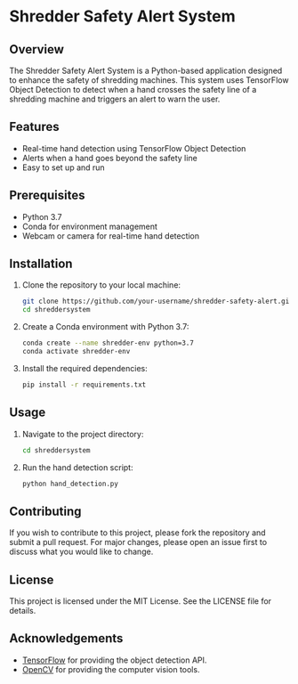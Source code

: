 # Shredder Safety Alert System

## Overview

The Shredder Safety Alert System is a Python-based application designed to enhance the safety of shredding machines. This system uses TensorFlow Object Detection to detect when a hand crosses the safety line of a shredding machine and triggers an alert to warn the user.

## Features

- Real-time hand detection using TensorFlow Object Detection
- Alerts when a hand goes beyond the safety line
- Easy to set up and run

## Prerequisites

- Python 3.7
- Conda for environment management
- Webcam or camera for real-time hand detection

## Installation

1. Clone the repository to your local machine:
    ```bash
    git clone https://github.com/your-username/shredder-safety-alert.git
    cd shreddersystem
    ```

2. Create a Conda environment with Python 3.7:
    ```bash
    conda create --name shredder-env python=3.7
    conda activate shredder-env
    ```

3. Install the required dependencies:
    ```bash
    pip install -r requirements.txt
    ```

## Usage

1. Navigate to the project directory:
    ```bash
    cd shreddersystem
    ```

2. Run the hand detection script:
    ```bash
    python hand_detection.py
    ```


## Contributing

If you wish to contribute to this project, please fork the repository and submit a pull request. For major changes, please open an issue first to discuss what you would like to change.

## License

This project is licensed under the MIT License. See the LICENSE file for details.

## Acknowledgements

- [TensorFlow](https://www.tensorflow.org/) for providing the object detection API.
- [OpenCV](https://opencv.org/) for providing the computer vision tools.
